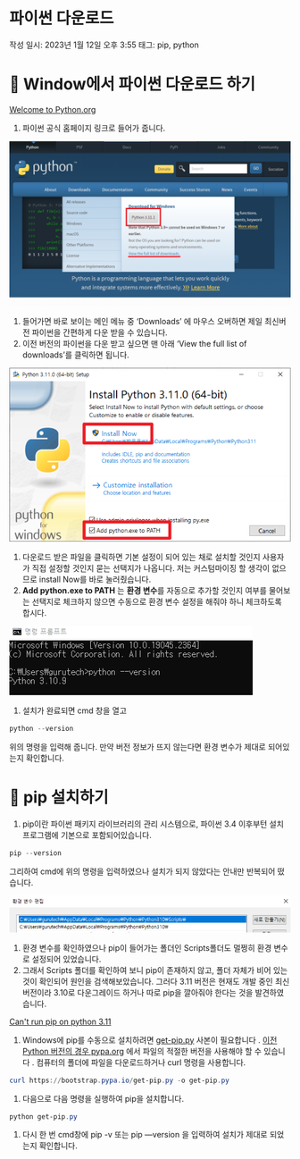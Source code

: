 # 파이썬 다운로드

작성 일시: 2023년 1월 12일 오후 3:55
태그: pip, python

# 💙 Window에서 파이썬 다운로드 하기


[Welcome to Python.org](https://www.python.org/)

1.  파이썬 공식 홈페이지 링크로 들어가 줍니다.

![캡처2.png](%E1%84%91%E1%85%A1%E1%84%8B%E1%85%B5%E1%84%8A%E1%85%A5%E1%86%AB%20%E1%84%83%E1%85%A1%E1%84%8B%E1%85%AE%E1%86%AB%E1%84%85%E1%85%A9%E1%84%83%E1%85%B3%209a34a08612134884bf8f8976e0a33967/%25EC%25BA%25A1%25EC%25B2%25982.png)

1. 들어가면 바로 보이는 메인 메뉴 중 ‘Downloads’ 에 마우스 오버하면 제일 최신버전 파이썬을 간편하게 다운 받을 수 있습니다.
2. 이전 버전의 파이썬을 다운 받고 싶으면 맨 아래 ‘View the full list of downloads’를 클릭하면 됩니다.

![01-4_2.png](%E1%84%91%E1%85%A1%E1%84%8B%E1%85%B5%E1%84%8A%E1%85%A5%E1%86%AB%20%E1%84%83%E1%85%A1%E1%84%8B%E1%85%AE%E1%86%AB%E1%84%85%E1%85%A9%E1%84%83%E1%85%B3%209a34a08612134884bf8f8976e0a33967/01-4_2.png)

1. 다운로드 받은 파일을 클릭하면 기본 설정이 되어 있는 채로 설치할 것인지 사용자가 직접 설정할 것인지 묻는 선택지가 나옵니다. 저는 커스텀마이징 할 생각이 없으므로 install Now를 바로 눌러줬습니다.
2. **Add python.exe to PATH** 는 **환경 변수**를 자동으로 추가할 것인지 여부를 물어보는 선택지로 체크하지 않으면 수동으로 환경 변수 설정을 해줘야 하니 체크하도록 합시다.  

![캡처3.PNG](%E1%84%91%E1%85%A1%E1%84%8B%E1%85%B5%E1%84%8A%E1%85%A5%E1%86%AB%20%E1%84%83%E1%85%A1%E1%84%8B%E1%85%AE%E1%86%AB%E1%84%85%E1%85%A9%E1%84%83%E1%85%B3%209a34a08612134884bf8f8976e0a33967/%25EC%25BA%25A1%25EC%25B2%25983.png)

1. 설치가 완료되면 cmd 창을 열고

```powershell
python --version
```

위의 명령을 입력해 줍니다.  만약 버전 정보가 뜨지 않는다면 환경 변수가 제대로 되어있는지 확인합니다.

# 💙 pip 설치하기


1. pip이란 파이썬 패키지 라이브러리의 관리 시스템으로, 파이썬 3.4 이후부턴 설치 프로그램에 기본으로 포함되어있습니다.

```powershell
pip --version
```

그리하여 cmd에 위의 명령을 입력하였으나 설치가 되지 않았다는 안내만 반복되어 떴습니다.

![캡처4.PNG](%E1%84%91%E1%85%A1%E1%84%8B%E1%85%B5%E1%84%8A%E1%85%A5%E1%86%AB%20%E1%84%83%E1%85%A1%E1%84%8B%E1%85%AE%E1%86%AB%E1%84%85%E1%85%A9%E1%84%83%E1%85%B3%209a34a08612134884bf8f8976e0a33967/%25EC%25BA%25A1%25EC%25B2%25984.png)

1. 환경 변수를 확인하였으나 pip이 들어가는 폴더인 Scripts폴더도 멀쩡히 환경 변수로 설정되어 있었습니다.
2. 그래서 Scripts 폴더를 확인하여 보니 pip이 존재하지 않고, 폴더 자체가 비어 있는 것이 확인되어 원인을 검색해보았습니다.  그러다 3.11 버전은 현재도 개발 중인 최신 버전이라 3.10로 다운그레이드 하거나 따로 pip을 깔아줘야 한다는 것을 발견하였습니다.

[Can't run pip on python 3.11](https://stackoverflow.com/questions/70260339/cant-run-pip-on-python-3-11)

1. Windows에 pip를 수동으로 설치하려면 [get-pip.py](https://bootstrap.pypa.io/get-pip.py) 사본이 필요합니다 . [이전 Python 버전의 경우 pypa.org](https://bootstrap.pypa.io/) 에서 파일의 적절한 버전을 사용해야 할 수 있습니다 . 컴퓨터의 폴더에 파일을 다운로드하거나 curl 명령을 사용합니다.

```powershell
curl https://bootstrap.pypa.io/get-pip.py -o get-pip.py
```

1. 다음으로 다음 명령을 실행하여 pip을 설치합니다.

```powershell
python get-pip.py
```

1. 다시 한 번 cmd창에 pip -v 또는 pip —version 을 입력하여 설치가 제대로 되었는지 확인합니다.
